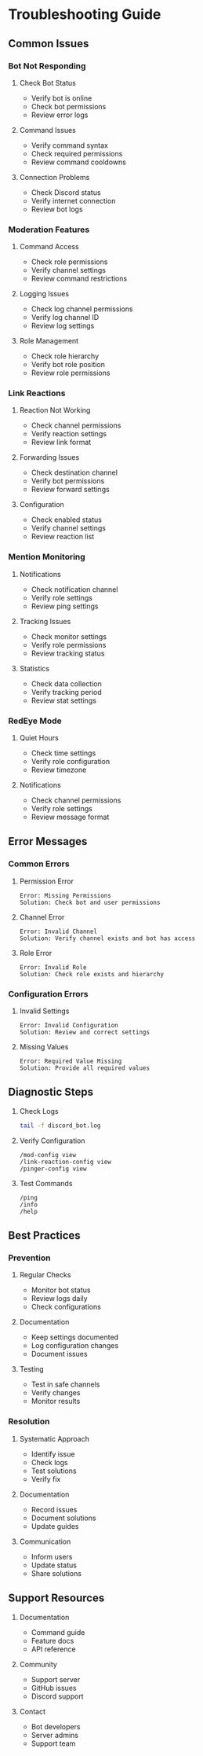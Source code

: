 # Troubleshooting Guide

## Common Issues

### Bot Not Responding

1. Check Bot Status
   - Verify bot is online
   - Check bot permissions
   - Review error logs

2. Command Issues
   - Verify command syntax
   - Check required permissions
   - Review command cooldowns

3. Connection Problems
   - Check Discord status
   - Verify internet connection
   - Review bot logs

### Moderation Features

1. Command Access
   - Check role permissions
   - Verify channel settings
   - Review command restrictions

2. Logging Issues
   - Check log channel permissions
   - Verify log channel ID
   - Review log settings

3. Role Management
   - Check role hierarchy
   - Verify bot role position
   - Review role permissions

### Link Reactions

1. Reaction Not Working
   - Check channel permissions
   - Verify reaction settings
   - Review link format

2. Forwarding Issues
   - Check destination channel
   - Verify bot permissions
   - Review forward settings

3. Configuration
   - Check enabled status
   - Verify channel settings
   - Review reaction list

### Mention Monitoring

1. Notifications
   - Check notification channel
   - Verify role settings
   - Review ping settings

2. Tracking Issues
   - Check monitor settings
   - Verify role permissions
   - Review tracking status

3. Statistics
   - Check data collection
   - Verify tracking period
   - Review stat settings

### RedEye Mode

1. Quiet Hours
   - Check time settings
   - Verify role configuration
   - Review timezone

2. Notifications
   - Check channel permissions
   - Verify role settings
   - Review message format

## Error Messages

### Common Errors

1. Permission Error
   ```
   Error: Missing Permissions
   Solution: Check bot and user permissions
   ```

2. Channel Error
   ```
   Error: Invalid Channel
   Solution: Verify channel exists and bot has access
   ```

3. Role Error
   ```
   Error: Invalid Role
   Solution: Check role exists and hierarchy
   ```

### Configuration Errors

1. Invalid Settings
   ```
   Error: Invalid Configuration
   Solution: Review and correct settings
   ```

2. Missing Values
   ```
   Error: Required Value Missing
   Solution: Provide all required values
   ```

## Diagnostic Steps

1. Check Logs
   ```bash
   tail -f discord_bot.log
   ```

2. Verify Configuration
   ```
   /mod-config view
   /link-reaction-config view
   /pinger-config view
   ```

3. Test Commands
   ```
   /ping
   /info
   /help
   ```

## Best Practices

### Prevention

1. Regular Checks
   - Monitor bot status
   - Review logs daily
   - Check configurations

2. Documentation
   - Keep settings documented
   - Log configuration changes
   - Document issues

3. Testing
   - Test in safe channels
   - Verify changes
   - Monitor results

### Resolution

1. Systematic Approach
   - Identify issue
   - Check logs
   - Test solutions
   - Verify fix

2. Documentation
   - Record issues
   - Document solutions
   - Update guides

3. Communication
   - Inform users
   - Update status
   - Share solutions

## Support Resources

1. Documentation
   - Command guide
   - Feature docs
   - API reference

2. Community
   - Support server
   - GitHub issues
   - Discord support

3. Contact
   - Bot developers
   - Server admins
   - Support team 